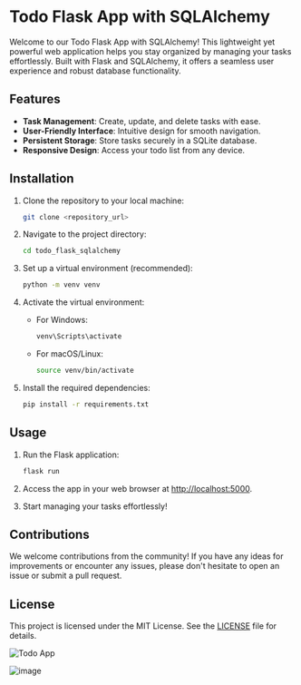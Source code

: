 # Todo Flask App with SQLAlchemy

Welcome to our Todo Flask App with SQLAlchemy! This lightweight yet powerful web application helps you stay organized by managing your tasks effortlessly. Built with Flask and SQLAlchemy, it offers a seamless user experience and robust database functionality.

## Features

- **Task Management**: Create, update, and delete tasks with ease.
- **User-Friendly Interface**: Intuitive design for smooth navigation.
- **Persistent Storage**: Store tasks securely in a SQLite database.
- **Responsive Design**: Access your todo list from any device.

## Installation

1. Clone the repository to your local machine:

    ```bash
    git clone <repository_url>
    ```

2. Navigate to the project directory:

    ```bash
    cd todo_flask_sqlalchemy
    ```

3. Set up a virtual environment (recommended):

    ```bash
    python -m venv venv
    ```

4. Activate the virtual environment:

    - For Windows:

        ```bash
        venv\Scripts\activate
        ```

    - For macOS/Linux:

        ```bash
        source venv/bin/activate
        ```

5. Install the required dependencies:

    ```bash
    pip install -r requirements.txt
    ```

## Usage

1. Run the Flask application:

    ```bash
    flask run
    ```

2. Access the app in your web browser at [http://localhost:5000](http://localhost:5000).

3. Start managing your tasks effortlessly!

## Contributions

We welcome contributions from the community! If you have any ideas for improvements or encounter any issues, please don't hesitate to open an issue or submit a pull request.

## License

This project is licensed under the MIT License. See the [LICENSE](LICENSE) file for details.

![Todo App](image_link)

![image](https://github.com/rakesh-codes/todo_flask_alchemy/assets/132572472/35dc8e15-0390-4c7f-8720-64cb59353c88)

